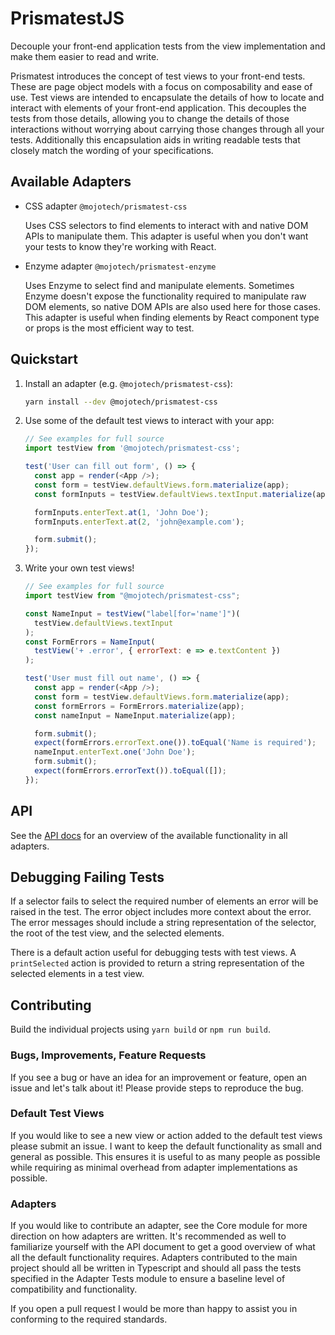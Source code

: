 # PrismatestJS

Decouple your front-end application tests from the view implementation and make
them easier to read and write.

Prismatest introduces the concept of test views to your front-end tests. These
are page object models with a focus on composability and ease of use. Test views
are intended to encapsulate the details of how to locate and interact with
elements of your front-end application. This decouples the tests from those
details, allowing you to change the details of those interactions without
worrying about carrying those changes through all your tests. Additionally this
encapsulation aids in writing readable tests that closely match the wording of
your specifications.

## Available Adapters

* CSS adapter `@mojotech/prismatest-css`

    Uses CSS selectors to find elements to interact with and native DOM APIs to
    manipulate them. This adapter is useful when you don't want your tests to
    know they're working with React.

* Enzyme adapter `@mojotech/prismatest-enzyme`

    Uses Enzyme to select find and manipulate elements. Sometimes Enzyme
    doesn't expose the functionality required to manipulate raw DOM elements,
    so native DOM APIs are also used here for those cases. This adapter is
    useful when finding elements by React component type or props is the most
    efficient way to test.

## Quickstart

1. Install an adapter (e.g. `@mojotech/prismatest-css`):

    ```bash
    yarn install --dev @mojotech/prismatest-css
    ```

2. Use some of the default test views to interact with your app:

    ```javascript
    // See examples for full source
    import testView from '@mojotech/prismatest-css';

    test('User can fill out form', () => {
      const app = render(<App />);
      const form = testView.defaultViews.form.materialize(app);
      const formInputs = testView.defaultViews.textInput.materialize(app);

      formInputs.enterText.at(1, 'John Doe');
      formInputs.enterText.at(2, 'john@example.com');

      form.submit();
    });
    ```

3. Write your own test views!

    ```javascript
    // See examples for full source
    import testView from "@mojotech/prismatest-css";

    const NameInput = testView("label[for='name']")(
      testView.defaultViews.textInput
    );
    const FormErrors = NameInput(
      testView('+ .error', { errorText: e => e.textContent })
    );

    test('User must fill out name', () => {
      const app = render(<App />);
      const form = testView.defaultViews.form.materialize(app);
      const formErrors = FormErrors.materialize(app);
      const nameInput = NameInput.materialize(app);

      form.submit();
      expect(formErrors.errorText.one()).toEqual('Name is required');
      nameInput.enterText.one('John Doe');
      form.submit();
      expect(formErrors.errorText()).toEqual([]);
    });
    ```

## API

See the [API docs](API.md) for an overview of the available functionality in
all adapters.

## Debugging Failing Tests

If a selector fails to select the required number of elements an error will be raised in the test. The error object includes more context about the error. The error messages should include a string representation of the selector, the root of the test view, and the selected elements.

There is a default action useful for debugging tests with test views. A `printSelected` action is provided to return a string representation of the selected elements in a test view.

## Contributing

Build the individual projects using `yarn build` or `npm run build`.

### Bugs, Improvements, Feature Requests

If you see a bug or have an idea for an improvement or feature, open an issue
and let's talk about it! Please provide steps to reproduce the bug.

### Default Test Views

If you would like to see a new view or action added to the default test views
please submit an issue. I want to keep the default functionality as small and
general as possible. This ensures it is useful to as many people as possible
while requiring as minimal overhead from adapter implementations as possible.

### Adapters

If you would like to contribute an adapter, see the Core module for more
direction on how adapters are written. It's recommended as well to familiarize
yourself with the API document to get a good overview of what all the default
functionality requires. Adapters contributed to the main project should all be
written in Typescript and should all pass the tests specified in the Adapter
Tests module to ensure a baseline level of compatibility and functionality.

If you open a pull request I would be more than happy to assist you in
conforming to the required standards.
